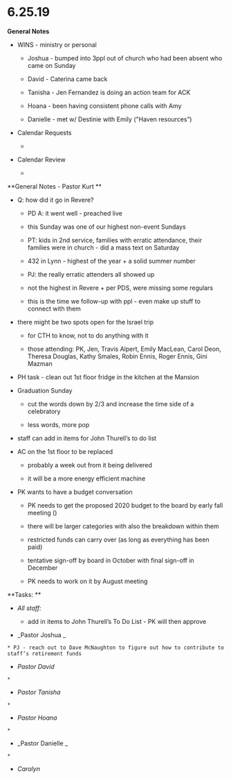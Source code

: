 #  **6.25.19**

**General Notes**

  * WINS - ministry or personal 

    * Joshua - bumped into 3ppl out of church who had been absent who came on Sunday

    * David -  Caterina came back

    * Tanisha - Jen Fernandez is doing an action team for ACK

    * Hoana - been having consistent phone calls with Amy

    * Danielle - met w/ Destinie with Emily ("Haven resources”)

  

  * Calendar Requests

    *   

  

  * Calendar Review

    *   

  

  

**General Notes - Pastor Kurt  **

  * Q: how did it go in Revere?

    * PD A: it went well - preached live

    * this Sunday was one of our highest non-event Sundays

    * PT: kids in 2nd service, families with erratic attendance, their families were in church - did a mass text on Saturday

    * 432 in Lynn - highest of the year + a solid summer number

    * PJ: the really erratic attenders all showed up

    * not the highest in Revere + per PDS, were missing some regulars 

    * this is the time we follow-up with ppl - even make up stuff to connect with them

  * there might be two spots open for the Israel trip

    * for CTH to know, not to do anything with it

    * those attending: PK, Jen, Travis Alpert, Emily MacLean, Carol Deon, Theresa Douglas, Kathy Smales, Robin Ennis, Roger Ennis, Gini Mazman

  * PH task - clean out 1st floor fridge in the kitchen at the Mansion

  * Graduation Sunday

    * cut the words down by 2/3 and increase the time side of a celebratory 

    * less words, more pop

  * staff can add in items for John Thurell’s to do list

  * AC on the 1st floor to be replaced

    * probably a week out from it being delivered

    * it will be a more energy efficient machine

  * PK wants to have a budget conversation

    * PK needs to get the proposed 2020 budget to the board by early fall meeting ()

    * there will be larger categories with also the breakdown within them

    * restricted funds can carry over (as long as everything has been paid)

    * tentative sign-off by board in October with final sign-off in December

    * PK needs to work on it by August meeting

  

**Tasks:  **

  * _All staff:_

    * add in items to John Thurell’s To Do List - PK will then approve

  *  _Pastor  Joshua _

    * PJ - reach out to Dave McNaughton to figure out how to contribute to staff’s retirement funds

  *  _Pastor  David_

    *   

  *  _Pastor Tanisha_

    *   

  *  _Pastor Hoana_

    *   

  *  _Pastor  Danielle _

    *   

  * _Carolyn_

  

